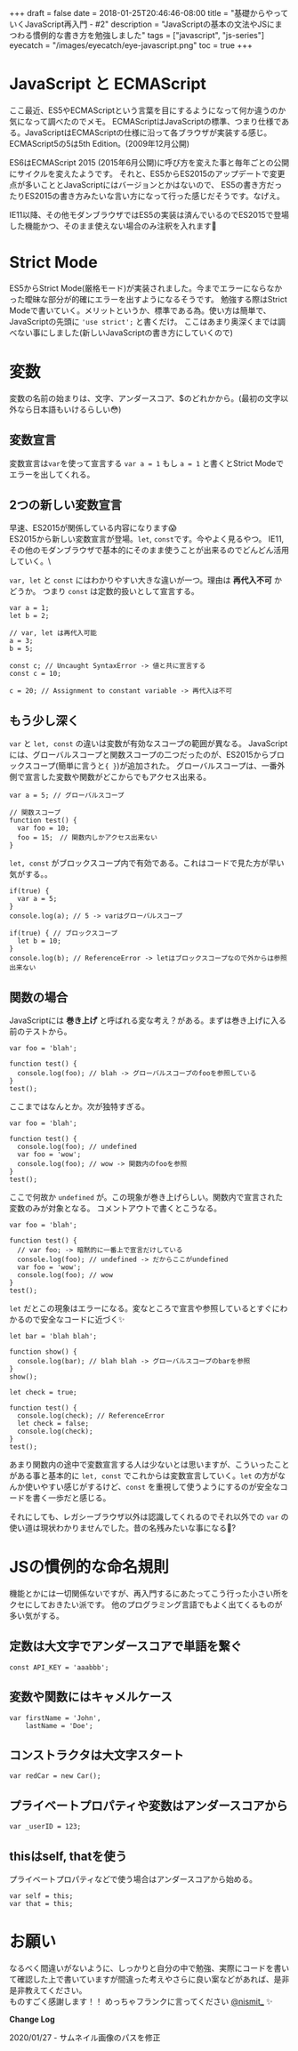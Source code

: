 +++
draft = false
date = 2018-01-25T20:46:46-08:00
title = "基礎からやっていくJavaScript再入門 - #2"
description = "JavaScriptの基本の文法やJSにまつわる慣例的な書き方を勉強しました"
tags = ["javascript", "js-series"]
eyecatch = "/images/eyecatch/eye-javascript.png"
toc = true
+++

# JavaScript と ECMAScript
ここ最近、ES5やECMAScriptという言葉を目にするようになって何か違うのか気になって調べたのでメモ。
ECMAScriptはJavaScriptの標準、つまり仕様である。JavaScriptはECMAScriptの仕様に沿って各ブラウザが実装する感じ。
ECMAScript5の5は5th Edition。(2009年12月公開)


ES6はECMAScript 2015 (2015年6月公開)に呼び方を変えた事と毎年ごとの公開にサイクルを変えたようです。
それと、ES5からES2015のアップデートで変更点が多いこととJavaScriptにはバージョンとかはないので、
ES5の書き方だったりES2015の書き方みたいな言い方になって行った感じだそうです。なげえ。

IE11以降、その他モダンブラウザではES5の実装は済んでいるのでES2015で登場した機能かつ、そのまま使えない場合のみ注釈を入れます🙏

# Strict Mode
ES5からStrict Mode(厳格モード)が実装されました。今までエラーにならなかった曖昧な部分が的確にエラーを出すようになるそうです。
勉強する際はStrict Modeで書いていく。メリットというか、標準である為。使い方は簡単で、JavaScriptの先頭に `'use strict';` と書くだけ。
ここはあまり奥深くまでは調べない事にしました(新しいJavaScriptの書き方にしていくので)

# 変数
変数の名前の始まりは、文字、アンダースコア、$のどれかから。(最初の文字以外なら日本語もいけるらしい😳)

## 変数宣言
変数宣言は`var`を使って宣言する `var a = 1` もし `a = 1` と書くとStrict Modeでエラーを出してくれる。

## 2つの新しい変数宣言
早速、ES2015が関係している内容になります😱\
ES2015から新しい変数宣言が登場。`let`, `const`です。今やよく見るやつ。
IE11, その他のモダンブラウザで基本的にそのまま使うことが出来るのでどんどん活用していく。\

`var, let` と `const` にはわかりやすい大きな違いが一つ。理由は **再代入不可** かどうか。
つまり `const` は定数的扱いとして宣言する。

```
var a = 1;
let b = 2;

// var, let は再代入可能
a = 3;
b = 5;

const c; // Uncaught SyntaxError -> 値と共に宣言する
const c = 10;

c = 20; // Assignment to constant variable -> 再代入は不可
```

## もう少し深く
`var` と `let, const` の違いは変数が有効なスコープの範囲が異なる。
JavaScriptには、グローバルスコープと関数スコープの二つだったのが、ES2015からブロックスコープ(簡単に言うと`{ }`)が追加された。
グローバルスコープは、一番外側で宣言した変数や関数がどこからでもアクセス出来る。

```
var a = 5; // グローバルスコープ

// 関数スコープ
function test() {
  var foo = 10;
  foo = 15;　// 関数内しかアクセス出来ない
}
```

`let, const` がブロックスコープ内で有効である。これはコードで見た方が早い気がする。。

```
if(true) {
  var a = 5;
}
console.log(a); // 5 -> varはグローバルスコープ

if(true) { // ブロックスコープ
  let b = 10;
}
console.log(b); // ReferenceError -> letはブロックスコープなので外からは参照出来ない
```

## 関数の場合
JavaScriptには **巻き上げ** と呼ばれる変な考え？がある。まずは巻き上げに入る前のテストから。

```
var foo = 'blah';

function test() {
  console.log(foo); // blah -> グローバルスコープのfooを参照している
}
test();
```

ここまではなんとか。次が独特すぎる。

```
var foo = 'blah';

function test() {
  console.log(foo); // undefined
  var foo = 'wow';
  console.log(foo); // wow -> 関数内のfooを参照
}
test();
```

ここで何故か `undefined` が。この現象が巻き上げらしい。関数内で宣言された変数のみが対象となる。
コメントアウトで書くとこうなる。

```
var foo = 'blah';

function test() {
  // var foo; -> 暗黙的に一番上で宣言だけしている
  console.log(foo); // undefined -> だからここがundefined
  var foo = 'wow';
  console.log(foo); // wow
}
test();
```

`let` だとこの現象はエラーになる。変なところで宣言や参照しているとすぐにわかるので安全なコードに近づく✨

```
let bar = 'blah blah';

function show() {
  console.log(bar); // blah blah -> グローバルスコープのbarを参照
}
show();

let check = true;

function test() {
  console.log(check); // ReferenceError
  let check = false;
  console.log(check);
}
test();
```

あまり関数内の途中で変数宣言する人は少ないとは思いますが、こういったことがある事と基本的に `let, const` でこれからは変数宣言していく。`let` の方がなんか使いやすい感じがするけど、`const` を重視して使うようにするのが安全なコードを書く一歩だと感じる。

それにしても、レガシーブラウザ以外は認識してくれるのでそれ以外での `var` の使い道は現状わかりませんでした。昔の名残みたいな事になる🤔?

# JSの慣例的な命名規則
機能とかには一切関係ないですが、再入門するにあたってこう行った小さい所をクセにしておきたい派です。
他のプログラミング言語でもよく出てくるものが多い気がする。

## 定数は大文字でアンダースコアで単語を繋ぐ

```
const API_KEY = 'aaabbb';
```

## 変数や関数にはキャメルケース

```
var firstName = 'John',
    lastName = 'Doe';
```

## コンストラクタは大文字スタート

```
var redCar = new Car();
```

## プライベートプロパティや変数はアンダースコアから

```
var _userID = 123;
```

## thisはself, thatを使う
プライベートプロパティなどで使う場合はアンダースコアから始める。

```
var self = this;
var that = this;
```

# お願い
なるべく間違いがないように、しっかりと自分の中で勉強、実際にコードを書いて確認した上で書いていますが間違った考えやさらに良い案などがあれば、是非是非教えてください。\
ものすごく感謝します！！ めっちゃフランクに言ってください [@nismit_](https://twitter.com/nismit_) ✨

**Change Log**

2020/01/27 - サムネイル画像のパスを修正